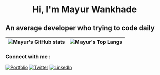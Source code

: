 **<h1 align="center">Hi, I'm Mayur Wankhade</h1>**

## **An average developer who trying to code daily**

| <a><img align="center" src='https://github-readme-stats.vercel.app/api?username=mayurwankhade96&show_icons=true&hide_border=true' alt="Mayur's GitHub stats"></a> | <a><img align="center" src='https://github-readme-stats.vercel.app/api/top-langs/?username=mayurwankhade96&layout=compact&hide_border=true&langs_count=6' alt="Mayur's Top Langs"></a> |
| ----------------------------------------------------------------------------------------------------------------------------------------------------------------- | -------------------------------------------------------------------------------------------------------------------------------------------------------------------------------------- |

### Connect with me :

[![Portfolio](https://img.shields.io/badge/-Portfolio-blue?style=for-the-badge&logo=google-chrome&logoColor=white)](https://mayurwankhade96.github.io/)
[![Twitter](https://img.shields.io/badge/-twitter-blue?style=for-the-badge&logo=twitter&logoColor=white)](https://twitter.com/mayurwankhade96)
[![LinkedIn](https://img.shields.io/badge/-linkedin-blue?style=for-the-badge&logo=Linkedin)](https://www.linkedin.com/in/mayur-wankhade-48a9b3193/)
